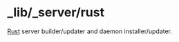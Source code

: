 _lib/_server/rust
=================

[Rust](https://en.wikipedia.org/wiki/Rust_(programming_language)) server builder/updater and daemon installer/updater.
